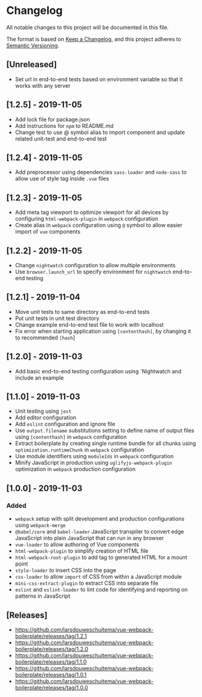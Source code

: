 # Changelog

All notable changes to this project will be documented in this file.

The format is based on [Keep a Changelog](https://keepachangelog.com/en/1.0.0/),
and this project adheres to [Semantic Versioning](https://semver.org/spec/v2.0.0.html).

## [Unreleased]
- Set url in end-to-end tests based on environment variable so that it works with any server

## [1.2.5] - 2019-11-05
- Add lock file for package.json
- Add instructions for `npm` to README.md
- Change test to use @ symbol alias to import component and update related unit-test and end-to-end test

## [1.2.4] - 2019-11-05
- Add preprocessor using dependencies `sass-loader` and `node-sass` to allow use of style tag inside `.vue` files

## [1.2.3] - 2019-11-05
- Add meta tag viewport to optimize viewport for all devices by configuring `html-webpack-plugin` in `webpack` configuration
- Create alias in `webpack` configuration using `@` symbol to allow easier import of `vue` components

## [1.2.2] - 2019-11-05
- Change `nightwatch` configuration to allow multiple environments
- Use `browser.launch_url` to specify environment for `nightwatch` end-to-end testing

## [1.2.1] - 2019-11-04
- Move unit tests to same directory as end-to-end tests
- Put unit tests in unit test directory
- Change example end-to-end test file to work with localhost
- Fix error when starting application using `[contenthash]`, by changing it to recommended `[hash`]

## [1.2.0] - 2019-11-03
- Add basic end-to-end testing configuration using `Nightwatch and include an example

## [1.1.0] - 2019-11-03
- Unit testing using `jest`
- Add editor configuration
- Add `eslint` configuration and ignore file
- Use `output.filename` substitutions setting to define name of output files using `[contenthash]` in `webpack` configuration
- Extract boilerplate by creating single runtime bundle for all chunks using `optimization.runtimeChunk` in `webpack` configuration
- Use module identifiers using `moduleIds` in `webpack` configuration
- Minify JavaScript in production using `uglifyjs-webpack-plugin` optimization in `webpack` production configuration

## [1.0.0] - 2019-11-03

### Added

- `webpack` setup with split development and production configurations using `webpack-merge`
- `@babel/core` and `babel-loader` JavaScript transpiler to convert edge JavaScript into plain JavaScript that can run in any browser
- `vue-loader` to allow authoring of Vue components
- `html-webpack-plugin` to simplify creation of HTML file
- `html-webpack-root-plugin` to add tag to generated HTML for a mount point
- `style-loader` to insert CSS into the page
- `css-loader` to allow `import` of CSS from within a JavaScript module
- `mini-css-extract-plugin` to extract CSS into separate file
- `eslint` and `eslint-loader` to lint code for identifying and reporting on patterns in JavaScript

## [Releases]
- https://github.com/larsdouweschuitema/vue-webpack-boilerplate/releases/tag/1.2.1
- https://github.com/larsdouweschuitema/vue-webpack-boilerplate/releases/tag/1.2.0
- https://github.com/larsdouweschuitema/vue-webpack-boilerplate/releases/tag/1.1.0
- https://github.com/larsdouweschuitema/vue-webpack-boilerplate/releases/tag/1.0.1
- https://github.com/larsdouweschuitema/vue-webpack-boilerplate/releases/tag/1.0.0
